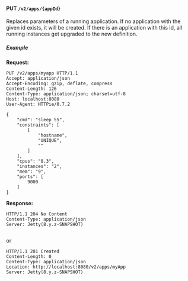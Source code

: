 #### PUT `/v2/apps/{appId}`

Replaces parameters of a running application. If no application with the given id
exists, it will be created. If there is an application with this id, all running instances get 
upgraded to the new definition. 


##### Example

**Request:**

```
PUT /v2/apps/myapp HTTP/1.1
Accept: application/json
Accept-Encoding: gzip, deflate, compress
Content-Length: 126
Content-Type: application/json; charset=utf-8
Host: localhost:8080
User-Agent: HTTPie/0.7.2

{
    "cmd": "sleep 55",
    "constraints": [
        [
            "hostname",
            "UNIQUE",
            ""
        ]
    ],
    "cpus": "0.3",
    "instances": "2",
    "mem": "9",
    "ports": [
        9000
    ]
}
```

**Response:**

```
HTTP/1.1 204 No Content
Content-Type: application/json
Server: Jetty(8.y.z-SNAPSHOT)


```

or

```
HTTP/1.1 201 Created
Content-Length: 0
Content-Type: application/json
Location: http://localhost:8080/v2/apps/myApp
Server: Jetty(8.y.z-SNAPSHOT)


```
